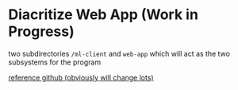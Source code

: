 # Diacritize Web App (Work in Progress)

two subdirectories `/ml-client` and `web-app` which will act as the two subsystems for the program

[reference github (obviously will change lots)](https://github.com/reyhanquayum/Containerized-Object-Detection)